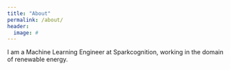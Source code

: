 ```yaml
---
title: "About"
permalink: /about/
header:
  image: #
---
```


I am a Machine Learning Engineer at Sparkcognition, working in the domain of renewable energy.
